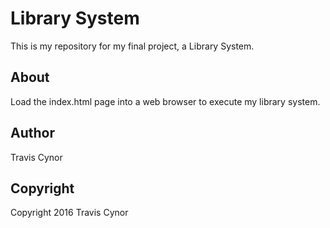 # Library System

This is my repository for my final project, a Library System.

## About
Load the index.html page into a web browser to execute
my library system.

## Author

Travis Cynor

## Copyright

Copyright 2016 Travis Cynor

